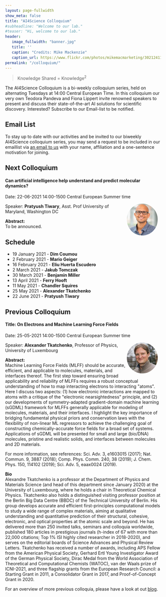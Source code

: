 ```yaml
---
layout: page-fullwidth 
show_meta: false
title: "AI4Science Colloquium"
#subheadline: "Welcome to our lab."
#teaser: "Hi, welcome to our lab."
header:
   image_fullwidth: "banner.jpg"
   title: ''
   caption: "Credits: Mike Mackenzie"
   caption_url: https://www.flickr.com/photos/mikemacmarketing/30212411048
permalink: "/colloquium/"
---
```

> Knowledge Shared = Knowledge<sup>2</sup>


The AI4Science Colloquium is a bi-weekly colloquium series, held on alternating Tuesdays at 14:00 Central European Time. In this colloquium our very own Teodora Pandeva and Fiona Lippert invite renowned speakers to present and discuss their state-of-the-art AI solutions for scientific discovery. Interested? Subscribe to our Email-list to be notified.

## Email List
To stay up to date with our activities and be invited to our biweekly AI4Science colloquium series, you may send a request to be included in our emaillist via [an email to us][9] with your name, affiliation and a one-sentence motivation for joining.

## Next Colloquium

#### Can artificial intelligence help understand and predict molecular dynamics?


Date: 22-06-2021 14:00-1500 Central European Summer time


 <img src="../people/PratyushTiwari.png"
     alt="PratyushTiwari"
     width="100"
     style="float: right; margin-right: 10px; border-radius:50%;" />


Speaker: **Pratyush Tiwary**, Asst. Prof University of Maryland, Washington DC

**Abstract:** <br/>
To be announced.

## Schedule
-  19 January 2021 - **Dim Coumou**
- 2 February 2021 - **Mario Geiger**
- 16 February 2021 - **Eliu Huerta Escudero**
- 2 March 2021 - **Jakub Tomczak**
- 30 March 2021 - **Benjamin Miller**
- 13 April 2021 - **Ferry Hooft**
- 11 May 2021 - **Chandler Squires**
- 25 May 2021 - **Alexander Tkatchenko**
- 22 June 2021 - **Pratyush Tiwary**

## Previous Colloquium

#### Title: On Electrons and Machine Learning Force Fields


Date: 25-05-2021 14:00-1500 Central European Summer time


 <img src="../people/AlexandreTkatchenko.jpeg"
     alt="AlexanderTkatchenko"
     width="100"
     style="float: right; margin-right: 10px; border-radius:50%;" />


Speaker: **Alexander Tkatchenko**, Professor of Physics, University of Luxembourg

**Abstract:** <br/>
Machine Learning Force Fields (MLFF) should be accurate, efficient, and applicable to molecules, materials, and interfaces thereof. The first step toward ensuring broad applicability and reliability of MLFFs requires a robust conceptual understanding of how to map interacting electrons to interacting "atoms". Here I discuss two aspects: (1) how electronic interactions are mapped to atoms with a critique of the "electronic nearsightedness" principle, and (2) our developments of symmetry-adapted gradient-domain machine learning (sGDML) framework for MLFFs generally applicable for modeling of molecules, materials, and their interfaces. I highlight the key importance of bridging fundamental physical priors and conservation laws with the flexibility of non-linear ML regressors to achieve the challenging goal of constructing chemically-accurate force fields for a broad set of systems. Applications of sGDML will be presented for small and large (bio/DNA) molecules, pristine and realistic solids, and interfaces between molecules and 2D materials. 

For more information, see references: Sci. Adv. 3, e1603015 (2017); Nat. Commun. 9, 3887 (2018); Comp. Phys. Comm. 240, 38 (2019); J. Chem. Phys. 150, 114102 (2019); Sci. Adv. 5, eaax0024 (2019).

**Bio** <br/>
Alexandre Tkatchenko is a professor at the Department of Physics and Materials Science (and head of this department since January 2020) at the University of Luxembourg, where he holds a chair in Theoretical Chemical Physics. Tkatchenko also holds a distinguished visiting professor position at the Berlin Big Data Centre (BBDC) of the Technical University of Berlin. His group develops accurate and efficient first-principles computational models to study a wide range of complex materials, aiming at qualitative understanding and quantitative prediction of their structural, cohesive, electronic, and optical properties at the atomic scale and beyond. He has delivered more than 250 invited talks, seminars and colloquia worldwide, published 180 articles in prestigious journals (h-index of 67 with more than 22,000 citations; Top 1% ISI highly cited researcher in 2018-2020), and serves on the editorial boards of Science Advances and Physical Review Letters. Tkatchenko has received a number of awards, including APS Fellow from the American Physical Society, Gerhard Ertl Young Investigator Award of the German Physical Society, Dirac Medal from the World Association of Theoretical and Computational Chemists (WATOC), van der Waals prize of ICNI-2021, and three flagship grants from the European Research Council: a Starting Grant in 2011, a Consolidator Grant in 2017, and Proof-of-Concept Grant in 2020.

For an overview of more  previous colloquia, please have a look at out [blog][2].

[1]: https://bereau.group/
[2]: /blog/
[9]: /contact/
[3]:https://github.com/undark-lab/swyft
[4]:https://arxiv.org/abs/2011.13951
[5]:http://www.mathben.com/
[6]:https://pubs.acs.org/doi/10.1021/acs.jctc.0c00981
[7]:https://github.com/Ensing-Laboratory/FABULOUS

